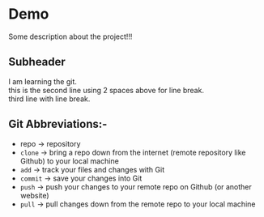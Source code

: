 # Demo

Some description about the project!!!

## Subheader

I am learning the git.  
this is the second line using 2 spaces above for line break.<br />
third line with line break.

## Git Abbreviations:-

* repo -> repository
* `clone` -> bring a repo down from the internet (remote repository like Github) to your local machine
* `add` -> track your files and changes with Git
* `commit` -> save your changes into Git
* `push` -> push your changes to your remote repo on Github (or another website)
* `pull` -> pull changes down from the remote repo to your local machine